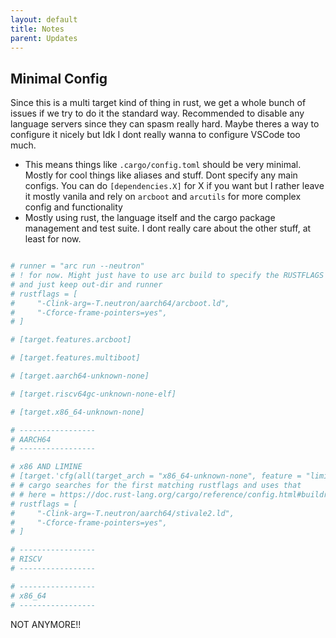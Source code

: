 ```yaml
---
layout: default
title: Notes
parent: Updates
---
```


## Minimal Config

Since this is a multi target kind of thing in rust, we get a whole bunch of issues if we try to do it the standard way. Recommended to disable any language servers since they can spasm really hard. Maybe theres a way to configure it nicely but Idk I dont really wanna to configure VSCode too much.

- This means things like `.cargo/config.toml` should be very minimal. Mostly for cool things like aliases and stuff. Dont specify any main configs. You can do `[dependencies.X]` for X if you want but I rather leave it mostly vanila and rely on `arcboot` and `arcutils` for more complex config and functionality
- Mostly using rust, the language itself and the cargo package management and test suite. I dont really care about the other stuff, at least for now.

```toml

# runner = "arc run --neutron"
# ! for now. Might just have to use arc build to specify the RUSTFLAGS on cli
# and just keep out-dir and runner
# rustflags = [
#     "-Clink-arg=-T.neutron/aarch64/arcboot.ld",
#     "-Cforce-frame-pointers=yes",
# ]

# [target.features.arcboot]

# [target.features.multiboot]

# [target.aarch64-unknown-none]

# [target.riscv64gc-unknown-none-elf]

# [target.x86_64-unknown-none]

# -----------------
# AARCH64
# -----------------

# x86 AND LIMINE
# [target.'cfg(all(target_arch = "x86_64-unknown-none", feature = "limine"))']
# # cargo searches for the first matching rustflags and uses that
# # here = https://doc.rust-lang.org/cargo/reference/config.html#buildrustflags
# rustflags = [
#     "-Clink-arg=-T.neutron/aarch64/stivale2.ld",
#     "-Cforce-frame-pointers=yes",
# ]

# -----------------
# RISCV
# -----------------

# -----------------
# x86_64
# -----------------

```

NOT ANYMORE!!
